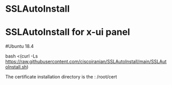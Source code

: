 # SSLAutoInstall
# SSLAutoInstall for x-ui panel 
#Ubuntu 18.4

bash <(curl -Ls https://raw.githubusercontent.com/ciscoiranian/SSLAutoInstall/main/SSLAutoInstall.sh)

The certificate installation directory is the  : /root/cert 
